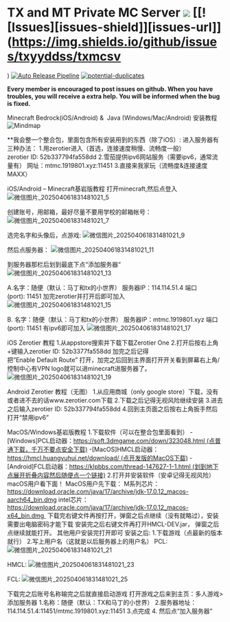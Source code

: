 # TX and MT Private MC Server ![](https://img.shields.io/badge/Minecraft-1.20.4-blue?style=flat) [[![Issues][issues-shield]][issues-url]](https://img.shields.io/github/issues/txyyddss/txmcsv
)
[![Auto Release Pipeline](https://github.com/txyyddss/txmcsv/actions/workflows/release.yml/badge.svg)](https://github.com/txyyddss/txmcsv/actions/workflows/release.yml) [![potential-duplicates](https://github.com/txyyddss/txmcsv/actions/workflows/checkissue.yml/badge.svg)](https://github.com/txyyddss/txmcsv/actions/workflows/checkissue.yml)


**Every member is encouraged to post issues on github. When you have troubles, you will receive a extra help. You will be informed when the bug is fixed.**

Minecraft Bedrock(iOS/Android) &  Java (Windows/Mac/Android) 安装教程
![Mindmap](https://github.com/user-attachments/assets/9a59c192-acad-424e-b7cf-038fb5397437)


**我会整一个整合包，里面包含所有安装用到的东西（除了iOS）:
进入服务器有三种办法：
1.用zerotier进入（首选，连接速度稍慢、流畅度一般）
zerotier ID: 52b337794fa558dd
2.雪茄提供ipv6网站服务（需要ipv6，通常流量有）
网址：mtmc.1919801.xyz:11451
3.直接来我家玩（流畅度&连接速度MAXX）

iOS/Android – Minecraft基岩版教程
打开minecraft,然后点登入
![微信图片_202504061831481021_5](https://github.com/user-attachments/assets/350c1fa4-79ce-498c-b97d-0175a1d17219)


创建账号，用邮箱，最好尽量不要用学校的邮箱帐号： 
![微信图片_202504061831481021_7](https://github.com/user-attachments/assets/150c2598-bbf4-4b94-b9da-4e8bcdf2e3a4)


选完名字和头像后，点游戏:
![微信图片_202504061831481021_9](https://github.com/user-attachments/assets/300f1b3e-086b-4f3b-9402-f36713d276c3)

然后点服务器：
![微信图片_202504061831481021_11](https://github.com/user-attachments/assets/9bf98dc6-7f9b-4242-a4b8-1bc9e2fee1dc)

到服务器那栏后划到最底下点“添加服务器“
![微信图片_202504061831481021_13](https://github.com/user-attachments/assets/066ebd6e-6d33-4f71-879e-ccdf5a9ba203)

A.名字：随便（默认：马丁和tx的小世界）
服务器IP：114.114.51.4
端口(port): 11451
加完zerotier并打开后即可加入
![微信图片_202504061831481021_15](https://github.com/user-attachments/assets/a46fb0a5-ce54-4a94-9da0-35433d2c45c4)

B. 名字：随便（默认：马丁和tx的小世界）
服务器IP：mtmc.1919801.xyz
端口(port): 11451
有ipv6即可加入
![微信图片_202504061831481021_17](https://github.com/user-attachments/assets/7d698db5-acfd-4fa8-86b8-3533cf2b0971)


iOS Zerotier 教程
1.从appstore搜索并下载下载Zerotier One
2.打开后按右上角+键输入zerotier ID: 52b3377fa558dd
加完之后记得把”Enable Default Route” 打开，加完之后回到主界面打开开关看到屏幕右上角/控制中心有VPN logo就可以进minecraft进服务器了。
![微信图片_202504061831481021_19](https://github.com/user-attachments/assets/4de3292f-9b37-406e-9f8b-d0cc4edf9dc7)


Android Zerotier 教程（无图）
1.从应用商城（only google store）下载，没有或者进不去的话www.zerotier.com下载
2.下载之后记得无视风险继续安装
3.进去之后输入zerotier ID: 52b337794fa558dd
4.回到主页面之后按右上角扳手然后打开“禁用ipv6”

MacOS/Windows基岩版教程
1.下载软件（可以在整合包里面看到）
-[Windows]PCL启动器：https://soft.3dmgame.com/down/323048.html (点普通下载，千万不要点安全下载)
-[MacOS]HMCL启动器：https://hmcl.huangyuhui.net/download/ (点开发版的MacOS下载)
-[Android]FCL启动器：https://klpbbs.com/thread-147627-1-1.html (划到地下点展开折叠内容然后随便点一个链接)
2.打开并安装软件（安卓记得无视风险）macOS用户看下面！
MacOS用户先下载：
M系列芯片：https://download.oracle.com/java/17/archive/jdk-17.0.12_macos-aarch64_bin.dmg
intel芯片：https://download.oracle.com/java/17/archive/jdk-17.0.12_macos-x64_bin.dmg 
下载完右键文件再按打开，弹窗之后点继续（没有就略过），安装需要出电脑密码才能下载
安装完之后右键文件再打开HMCL-DEV.jar， 弹窗之后点继续就能打开。
其他用户安装完打开即可
安装之后:
1.下载游戏（点最新的版本就行）
2.写上用户名（这就是以后服务器上的用户名）
PCL:
 ![微信图片_202504061831481021_21](https://github.com/user-attachments/assets/c6d1e19c-5c8d-4378-8974-75090991ec27)

HMCL:
![微信图片_202504061831481021_23](https://github.com/user-attachments/assets/3e1a48e6-b8b7-4a8a-b8c9-24b6ee9218f4)

FCL:
![微信图片_202504061831481021_25](https://github.com/user-attachments/assets/36f69aea-6d16-4bbb-be7b-e29616135cc3)


下载完之后账号名称输完之后就直接启动游戏
打开游戏之后来到主页：多人游戏>添加服务器
1.名称：随便（默认：TX和马丁的小世界）
2.服务器地址：114.114.51.4:11451/mtmc.1919801.xyz:11451
3.点完成
4. 然后点“加入服务器“

